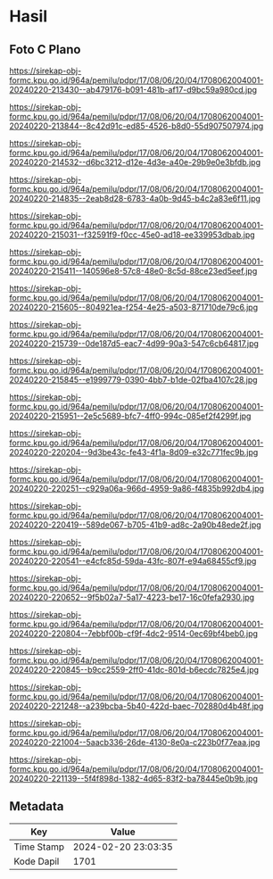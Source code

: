 # Hasil

## Foto C Plano

https://sirekap-obj-formc.kpu.go.id/964a/pemilu/pdpr/17/08/06/20/04/1708062004001-20240220-213430--ab479176-b091-481b-af17-d9bc59a980cd.jpg

https://sirekap-obj-formc.kpu.go.id/964a/pemilu/pdpr/17/08/06/20/04/1708062004001-20240220-213844--8c42d91c-ed85-4526-b8d0-55d907507974.jpg

https://sirekap-obj-formc.kpu.go.id/964a/pemilu/pdpr/17/08/06/20/04/1708062004001-20240220-214532--d6bc3212-d12e-4d3e-a40e-29b9e0e3bfdb.jpg

https://sirekap-obj-formc.kpu.go.id/964a/pemilu/pdpr/17/08/06/20/04/1708062004001-20240220-214835--2eab8d28-6783-4a0b-9d45-b4c2a83e6f11.jpg

https://sirekap-obj-formc.kpu.go.id/964a/pemilu/pdpr/17/08/06/20/04/1708062004001-20240220-215031--f32591f9-f0cc-45e0-ad18-ee339953dbab.jpg

https://sirekap-obj-formc.kpu.go.id/964a/pemilu/pdpr/17/08/06/20/04/1708062004001-20240220-215411--140596e8-57c8-48e0-8c5d-88ce23ed5eef.jpg

https://sirekap-obj-formc.kpu.go.id/964a/pemilu/pdpr/17/08/06/20/04/1708062004001-20240220-215605--804921ea-f254-4e25-a503-871710de79c6.jpg

https://sirekap-obj-formc.kpu.go.id/964a/pemilu/pdpr/17/08/06/20/04/1708062004001-20240220-215739--0de187d5-eac7-4d99-90a3-547c6cb64817.jpg

https://sirekap-obj-formc.kpu.go.id/964a/pemilu/pdpr/17/08/06/20/04/1708062004001-20240220-215845--e1999779-0390-4bb7-b1de-02fba4107c28.jpg

https://sirekap-obj-formc.kpu.go.id/964a/pemilu/pdpr/17/08/06/20/04/1708062004001-20240220-215951--2e5c5689-bfc7-4ff0-994c-085ef2f4299f.jpg

https://sirekap-obj-formc.kpu.go.id/964a/pemilu/pdpr/17/08/06/20/04/1708062004001-20240220-220204--9d3be43c-fe43-4f1a-8d09-e32c771fec9b.jpg

https://sirekap-obj-formc.kpu.go.id/964a/pemilu/pdpr/17/08/06/20/04/1708062004001-20240220-220251--c929a06a-966d-4959-9a86-f4835b992db4.jpg

https://sirekap-obj-formc.kpu.go.id/964a/pemilu/pdpr/17/08/06/20/04/1708062004001-20240220-220419--589de067-b705-41b9-ad8c-2a90b48ede2f.jpg

https://sirekap-obj-formc.kpu.go.id/964a/pemilu/pdpr/17/08/06/20/04/1708062004001-20240220-220541--e4cfc85d-59da-43fc-807f-e94a68455cf9.jpg

https://sirekap-obj-formc.kpu.go.id/964a/pemilu/pdpr/17/08/06/20/04/1708062004001-20240220-220652--9f5b02a7-5a17-4223-be17-16c0fefa2930.jpg

https://sirekap-obj-formc.kpu.go.id/964a/pemilu/pdpr/17/08/06/20/04/1708062004001-20240220-220804--7ebbf00b-cf9f-4dc2-9514-0ec69bf4beb0.jpg

https://sirekap-obj-formc.kpu.go.id/964a/pemilu/pdpr/17/08/06/20/04/1708062004001-20240220-220845--b9cc2559-2ff0-41dc-801d-b6ecdc7825e4.jpg

https://sirekap-obj-formc.kpu.go.id/964a/pemilu/pdpr/17/08/06/20/04/1708062004001-20240220-221248--a239bcba-5b40-422d-baec-702880d4b48f.jpg

https://sirekap-obj-formc.kpu.go.id/964a/pemilu/pdpr/17/08/06/20/04/1708062004001-20240220-221004--5aacb336-26de-4130-8e0a-c223b0f77eaa.jpg

https://sirekap-obj-formc.kpu.go.id/964a/pemilu/pdpr/17/08/06/20/04/1708062004001-20240220-221139--5f4f898d-1382-4d65-83f2-ba78445e0b9b.jpg


## Metadata

| Key        | Value               |
| ---------- | ------------------- |
| Time Stamp | 2024-02-20 23:03:35 |
| Kode Dapil | 1701                |



